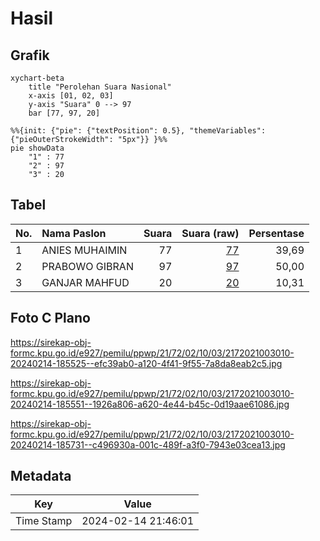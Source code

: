 # Hasil

## Grafik

```mermaid
xychart-beta
    title "Perolehan Suara Nasional"
    x-axis [01, 02, 03]
    y-axis "Suara" 0 --> 97
    bar [77, 97, 20]
```

```mermaid
%%{init: {"pie": {"textPosition": 0.5}, "themeVariables": {"pieOuterStrokeWidth": "5px"}} }%%
pie showData
    "1" : 77
    "2" : 97
    "3" : 20
```

## Tabel

| No. | Nama Paslon    | Suara | Suara (raw) | Persentase |
|:--- |:-------------- | -----:| -----------:| ----------:|
| 1   | ANIES MUHAIMIN | 77    | [77][p-1]   | 39,69      |
| 2   | PRABOWO GIBRAN | 97    | [97][p-2]   | 50,00      |
| 3   | GANJAR MAHFUD  | 20    | [20][p-3]   | 10,31      |


[p-1]: https://github.com/gigit-pemilu/pemilu-2024/blob/main/pilpres/hitung-suara/sub/21-kepulauan-riau/sub/72-kota-tanjung-pinang/sub/02-tanjung-pinang-timur/sub/1003-air-raja/sub/010-tps/sub/paslon-1.txt
[p-2]: https://github.com/gigit-pemilu/pemilu-2024/blob/main/pilpres/hitung-suara/sub/21-kepulauan-riau/sub/72-kota-tanjung-pinang/sub/02-tanjung-pinang-timur/sub/1003-air-raja/sub/010-tps/sub/paslon-2.txt
[p-3]: https://github.com/gigit-pemilu/pemilu-2024/blob/main/pilpres/hitung-suara/sub/21-kepulauan-riau/sub/72-kota-tanjung-pinang/sub/02-tanjung-pinang-timur/sub/1003-air-raja/sub/010-tps/sub/paslon-3.txt

## Foto C Plano

https://sirekap-obj-formc.kpu.go.id/e927/pemilu/ppwp/21/72/02/10/03/2172021003010-20240214-185525--efc39ab0-a120-4f41-9f55-7a8da8eab2c5.jpg

https://sirekap-obj-formc.kpu.go.id/e927/pemilu/ppwp/21/72/02/10/03/2172021003010-20240214-185551--1926a806-a620-4e44-b45c-0d19aae61086.jpg

https://sirekap-obj-formc.kpu.go.id/e927/pemilu/ppwp/21/72/02/10/03/2172021003010-20240214-185731--c496930a-001c-489f-a3f0-7943e03cea13.jpg


## Metadata

| Key        | Value               |
| ---------- | ------------------- |
| Time Stamp | 2024-02-14 21:46:01 |



